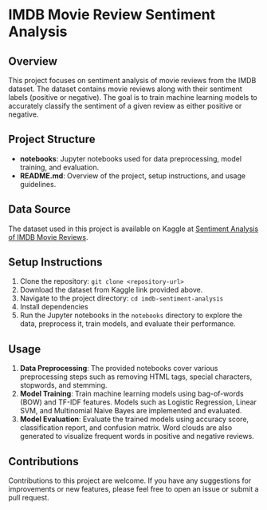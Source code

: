 # IMDB Movie Review Sentiment Analysis

## Overview
This project focuses on sentiment analysis of movie reviews from the IMDB dataset. The dataset contains movie reviews along with their sentiment labels (positive or negative). The goal is to train machine learning models to accurately classify the sentiment of a given review as either positive or negative.

## Project Structure
- **notebooks**: Jupyter notebooks used for data preprocessing, model training, and evaluation.
- **README.md**: Overview of the project, setup instructions, and usage guidelines.

## Data Source
The dataset used in this project is available on Kaggle at [Sentiment Analysis of IMDB Movie Reviews]([https://www.kaggle.com/code/lakshmi25npathi/sentiment-analysis-of-imdb-movie-reviews/input](https://www.kaggle.com/datasets/vishakhdapat/imdb-movie-reviews)).


## Setup Instructions
1. Clone the repository: `git clone <repository-url>`
2. Download the dataset from Kaggle link provided above.
3. Navigate to the project directory: `cd imdb-sentiment-analysis`
4. Install dependencies
5. Run the Jupyter notebooks in the `notebooks` directory to explore the data, preprocess it, train models, and evaluate their performance.

## Usage
1. **Data Preprocessing**: The provided notebooks cover various preprocessing steps such as removing HTML tags, special characters, stopwords, and stemming.
2. **Model Training**: Train machine learning models using bag-of-words (BOW) and TF-IDF features. Models such as Logistic Regression, Linear SVM, and Multinomial Naive Bayes are implemented and evaluated.
3. **Model Evaluation**: Evaluate the trained models using accuracy score, classification report, and confusion matrix. Word clouds are also generated to visualize frequent words in positive and negative reviews.

## Contributions
Contributions to this project are welcome. If you have any suggestions for improvements or new features, please feel free to open an issue or submit a pull request.
